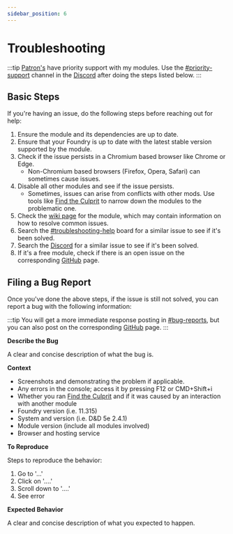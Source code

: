 ```yaml
---
sidebar_position: 6
---
```


# Troubleshooting

:::tip
[Patron's](https://patreon.com/dfreds) have priority support with my modules. Use the
[#priority-support](https://discord.com/channels/1200171647022403664/1328419166411034654)
channel in the [Discord](https://discord.gg/Wq8AEV9bWb) after doing the steps
listed below.
:::

## Basic Steps

If you're having an issue, do the following steps before reaching out for help:

1. Ensure the module and its dependencies are up to date.
1. Ensure that your Foundry is up to date with the latest stable version
supported by the module.
1. Check if the issue persists in a Chromium based browser like Chrome or Edge.
    - Non-Chromium based browsers (Firefox, Opera, Safari) can sometimes cause issues.
1. Disable all other modules and see if the issue persists.
    - Sometimes, issues can arise from conflicts with other mods. Use tools like
    [Find the Culprit](https://foundryvtt.com/packages/find-the-culprit/) to
    narrow down the modules to the problematic one.
1. Check the [wiki page](tags/module) for the module, which may contain
information on how to resolve common issues.
1. Search the
[#troubleshooting-help](https://discord.com/channels/1200171647022403664/1328402271372840990)
board for a similar issue to see if it's been solved.
1. Search the [Discord](https://discord.gg/Wq8AEV9bWb) for a similar issue to see if it's been solved.
1. If it's a free module, check if there is an open issue on the corresponding
[GitHub](https://github.com/topics/dfreds-modules) page.

## Filing a Bug Report

Once you've done the above steps, if the issue is still not solved, you can report a bug with the following information:

:::tip
You will get a more immediate response posting in
[#bug-reports](https://discord.com/channels/1200171647022403664/1328405012656820225),
but you can also post on the corresponding
[GitHub](https://github.com/topics/dfreds-modules) page.
:::

**Describe the Bug**

A clear and concise description of what the bug is.

**Context**

- Screenshots and demonstrating the problem if applicable.
- Any errors in the console; access it by pressing F12 or CMD+Shift+i
- Whether you ran [Find the Culprit](https://foundryvtt.com/packages/find-the-culprit/) and if it was caused by an interaction with another module
- Foundry version (i.e. 11.315)
- System and version (i.e. D&D 5e 2.4.1)
- Module version (include all modules involved)
- Browser and hosting service

**To Reproduce**

Steps to reproduce the behavior:

1. Go to '...'
1. Click on '....'
1. Scroll down to '....'
1. See error

**Expected Behavior**

A clear and concise description of what you expected to happen.